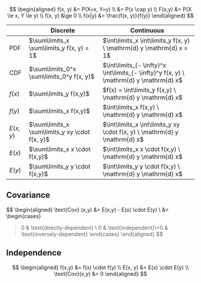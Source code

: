 

$$
\begin{aligned}
f(x, y)
&= P(X=x, Y=y) \\
&= P(x \cap y) \\
F(x,y) &= P(X \le x, Y \le y) \\
f(x, y) &\ge 0 \\
f(x|y) &= \frac{f(x, y)}{f(y)}
\end{aligned}
$$

|           | Discrete                                       | Continuous                                                   |
| --------- | ---------------------------------------------- | ------------------------------------------------------------ |
| PDF       | $\sum\limits_x \sum\limits_y f(x, y) = 1$      | $\int\limits_x \int\limits_y f(x, y) \ \mathrm{d} y \mathrm{d} x = 1$      |
| CDF       | $\sum\limits_0^x \sum\limits_0^y f(x, y)$      | $\int\limits_{- \infty}^x \int\limits_{- \infty}^y f(x, y) \ \mathrm{d} y \mathrm{d} x$ |
| $f(x)$    | $\sum\limits_y f(x,y)$                         | $f(x) = \int\limits_y f(x,y) \ \mathrm{d} y \mathrm{d} x$                  |
| $f(y)$    | $\sum\limits_x f(x,y)$                         | $\int\limits_x f(x,y) \ \mathrm{d} y \mathrm{d} x$                         |
| $E(x, y)$ | $\sum\limits_x \sum\limits_y xy \cdot f(x, y)$ | $\int\limits_x \int\limits_y xy \cdot f(x, y) \ \mathrm{d} y \mathrm{d} x$ |
| $E(x)$    | $\sum\limits_x x \cdot f(x,y)$                 | $\int\limits_x x \cdot f(x,y) \ \mathrm{d} y \mathrm{d} x$                 |
| $E(y)$    | $\sum\limits_y y \cdot f(x,y)$                 | $\int\limits_y y \cdot f(x,y) \ \mathrm{d} y \mathrm{d} x$                 |

## Covariance

$$
\begin{aligned}
\text{Cov} (x,y) &= E(x,y) - E(x) \cdot E(y) \\
&= 
\begin{cases}
>0 & \text{directly-dependent} \\
0 & \text{independent}\\<0 & \text{inversely-dependent}
\end{cases}
\end{aligned}
$$

## Independence

$$
\begin{aligned}
f(x,y) &= f(x) \cdot f(y) \\
E(x, y) &= E(x) \cdot E(y) \\
\text{Cov}(x,y) &= 0
\end{aligned}
$$

